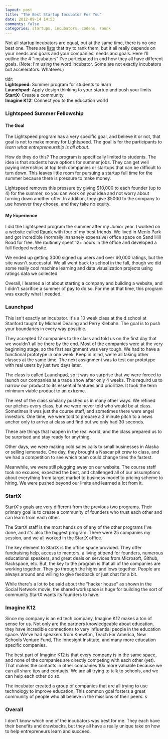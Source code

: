 ```yaml
---
layout: post
title: "The Best Startup Incubator For You"
date: 2012-09-14 14:53
comments: false
categories: startups, incubators, codehs, raunk
---
```



Not all startup incubators are equal, but at the same time, there is no one best one. 
There are [lists](http://www.forbes.com/sites/tomiogeron/2012/04/30/top-tech-incubators-as-ranked-by-forbes-y-combinator-tops-with-7-billion-in-value/) 
that try to rank them, but 
it all really depends on your needs and goals and your companies' needs and goals. 
Here I'll outline the 4 "incubators" I've participated in and how they all have different goals.
(Note: I'm using the word incubator. Some are not exactly incubators but accelerators. Whatever.)

tldr:  
**Lightspeed:** Summer program for students to learn  
**Launchpad:** Apply design thinking to your startup and push your limits  
**StartX:** Create a community  
**Imagine K12:** Connect you to the education world  



### Lightspeed Summer Fellowship
#### The Goal
The Lightspeed program has a very specific goal, and believe it or not, that goal is not 
to make money for Lightspeed. The goal is for the participants to *learn what entrepreneurship 
is all about*.

How do they do this? The program is specifically limited to students. The idea is that 
students have options for summer jobs. They can get well paying internships at top 
tech companies or startups that can be difficult to turn down. This leaves little room 
for pursuing a startup full time for the summer because there is pressure to make money.

Lightspeed removes this pressure by giving $10,000 to each founder (up to 4) for the summer, 
so you can work on your idea and not worry about turning down another offer. In addition, 
they give $5000 to the company to use however they choose, and they take no equity. 

#### My Experience
I did the Lightspeed program the summer after my Junior year. I worked on a website 
called [Raunk](/projects) with four of my best friends. We lived in Menlo Park and got incredible 
(normally insnanely expensive) office space on Sand Hill Road for free. We routinely 
spent 12+ hours in the office and developed a full fledged website. 

We ended up getting 
3000 signed up users and over 60,000 ratings, but the site wasn't successful. We all 
went back to school in the fall, though we did some really cool machine learning and 
data visualization projects using ratings data we collected.

Overall, I learned a lot about starting a company and building a website, and I 
didn't sacrifice a summer of pay to do so. For me at that time, this program was 
exactly what I needed.


### Launchpad
This isn't exactly an incubator. It's a 10 week class at the d.school at Stanford 
taught by Michael Dearing and Perry Klebahn. The goal is to push your boundaries 
in every way possible.

They accepted 12 companies to the class and told us on the first day that we wouldn't 
all be there by the end. Most of the companies were at the very beginning stage, so 
the first assignment was very tough. We had to have a functional prototype in one 
week. Keep in mind, we're all taking other classes at the same time. The next assignment 
was to test our prototype with real users by just two days later.

The class is called Launchpad, so it was no surprise that we were forced to launch 
our companies at a trade show after only 4 weeks. This requird us to narrow our product 
to its essential features and prioritize. It took the term minimum viable product to 
an extreme. 

The rest of the class similarly pushed us in many other ways. We refined our pitches 
every class, but we were never told who would be at class. Sometimes it was just the 
course staff, and sometimes there were angel investors. One time, we were told to 
prepare a 3 minute pitch to a news anchor only to arrive at class and find out we only 
had 30 seconds. 

These are things that happen in the real world, and the class prepared us to be surprised 
and stay ready for anything.

Other days, we were making cold sales calls to small businesses in Alaska or selling lemonade. 
One day, they brought a Nascar pit crew to class, and we had a competition to see which team 
could change tires the fastest.

Meanwhile, we were still plugging away on our website. The course staff took no excuses, 
expected the best, and challenged all of our assumptions about everything from 
target market to business model to pricing scheme to hiring. We were pushed beyond our 
limits and learned a lot from it.


### StartX
StartX's goals are very different from the previous two programs. Their primary goal is 
to create a community of founders who trust each other and can learn from each other. 

The StartX staff is the most hands on of any of the other programs I've done, and it's 
also the biggest program. There were 25 companies my session, and we all worked in 
the StartX office.

The key element to StartX is the office space provided. They offer fundraising help, 
access to mentors, a living stipend for founders, numerous educational speakers, and great 
deals on services from Microsoft, Github, Rackspace, etc. But, the key to the program 
is that all of the companies are working together. They go through the highs and lows 
together. People are always around and willing to give feedback or just chat for a bit.

While there's a lot to be said about the "hacker house" as shown in the Social Network movie, 
the shared workspace is huge for building the sort of community StartX wants its founders to have.


### Imagine K12
Since my company is an ed tech company, Imagine K12 makes a ton of sense for us. 
Not only are the partners knowledgeable about education, they have incredible 
connections to very influential people in the education space. We've had speakers 
from Knewton, Teach For America, New Schools Venture Fund, The Innosight Institute, 
and many more education specific companies.

The best part of Imagine K12 is that every company is in the same space, and none 
of the companies are directly competing with each other (yet). That makes the contacts 
in other companies 10x more valuable because we can all share tips and contacts. We are 
all trying to talk to schools, and we can help each other do so.

The incubator created a group of companies that are all trying to use technology 
to improve education. This common goal fosters a great community of people who all 
believe in the missions of their peers. s


### Overall
I don't know which one of the incubators was best for me. They each have 
their benefits and drawbacks, but they all have a really unique take on 
how to help entrepreneurs learn and succeed.